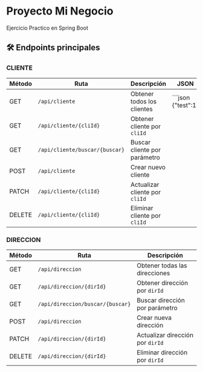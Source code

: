 # Proyecto Mi Negocio

Ejercicio Practico en Spring Boot

## 🛠 Endpoints principales

### CLIENTE

| Método | Ruta                           | Descripción                    | JSON               |
| ------ | ------------------------------ | ------------------------------ | ------------------ |
| GET    | `/api/cliente`                 | Obtener todos los clientes     | ```json {"test":1} |
| GET    | `/api/cliente/{cliId}`         | Obtener cliente por `cliId`    |
| GET    | `/api/cliente/buscar/{buscar}` | Buscar cliente por parámetro   |
| POST   | `/api/cliente`                 | Crear nuevo cliente            |
| PATCH  | `/api/cliente/{cliId}`         | Actualizar cliente por `cliId` |
| DELETE | `/api/cliente/{cliId}`         | Eliminar cliente por `cliId`   |

### DIRECCION

| Método | Ruta                             | Descripción                      |
| ------ | -------------------------------- | -------------------------------- |
| GET    | `/api/direccion`                 | Obtener todas las direcciones    |
| GET    | `/api/direccion/{dirId}`         | Obtener dirección por `dirId`    |
| GET    | `/api/direccion/buscar/{buscar}` | Buscar dirección por parámetro   |
| POST   | `/api/direccion`                 | Crear nueva dirección            |
| PATCH  | `/api/direccion/{dirId}`         | Actualizar dirección por `dirId` |
| DELETE | `/api/direccion/{dirId}`         | Eliminar dirección por `dirId`   |
